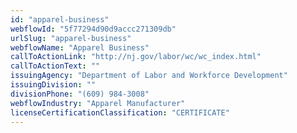 ```yaml
---
id: "apparel-business"
webflowId: "5f77294d90d9accc271309db"
urlSlug: "apparel-business"
webflowName: "Apparel Business"
callToActionLink: "http://nj.gov/labor/wc/wc_index.html"
callToActionText: ""
issuingAgency: "Department of Labor and Workforce Development"
issuingDivision: ""
divisionPhone: "(609) 984-3008"
webflowIndustry: "Apparel Manufacturer"
licenseCertificationClassification: "CERTIFICATE"
---
```

